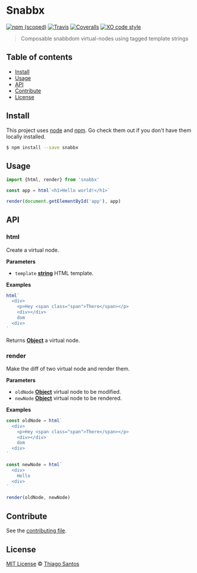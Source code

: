 # Snabbx

[![npm (scoped)](https://img.shields.io/npm/v/snabbx.svg)](https://www.npmjs.com/package/snabbx)
[![Travis](https://img.shields.io/travis/thiamsantos/snabbx.svg)](https://travis-ci.org/thiamsantos/snabbx)
[![Coveralls](https://img.shields.io/coveralls/thiamsantos/snabbx.svg)](https://coveralls.io/github/thiamsantos/snabbx?branch=master)
[![XO code style](https://img.shields.io/badge/code_style-XO-5ed9c7.svg)](https://github.com/sindresorhus/xo)

> Composable snabbdom virtual-nodes using tagged template strings

## Table of contents

-   [Install](#install)
-   [Usage](#usage)
-   [API](#api)
-   [Contribute](#contribute)
-   [License](#license)

## Install

This project uses [node](http://nodejs.org) and [npm](https://npmjs.com).
Go check them out if you don't have them locally installed.

```sh
$ npm install --save snabbx
```

## Usage

```js
import {html, render} from 'snabbx'

const app = html`<h1>Hello world!</h1>`

render(document.getElementById('app'), app)
```

## API

<!-- Generated by documentation.js. Update this documentation by updating the source code. -->

### html

Create a virtual node.

**Parameters**

-   `template` **[string](https://developer.mozilla.org/en-US/docs/Web/JavaScript/Reference/Global_Objects/String)** HTML template.

**Examples**

```javascript
html`
  <div>
    <p>Hey <span class="span">There</span></p>
    <div></div>
    dom
  <div>
`
```

Returns **[Object](https://developer.mozilla.org/en-US/docs/Web/JavaScript/Reference/Global_Objects/Object)** a virtual node.

### render

Make the diff of two virtual node and render them.

**Parameters**

-   `oldNode` **[Object](https://developer.mozilla.org/en-US/docs/Web/JavaScript/Reference/Global_Objects/Object)** virtual node to be modified.
-   `newNode` **[Object](https://developer.mozilla.org/en-US/docs/Web/JavaScript/Reference/Global_Objects/Object)** virtual node to be rendered.

**Examples**

```javascript
const oldNode = html`
  <div>
    <p>Hey <span class="span">There</span></p>
    <div></div>
    dom
  <div>
`

const newNode = html`
  <div>
    Hello
  <div>
`

render(oldNode, newNode)
```

## Contribute

See the [contributing file](CONTRIBUTING.md).

## License

[MIT License](LICENSE) © [Thiago Santos](https://thiamsantos.github.io/)
